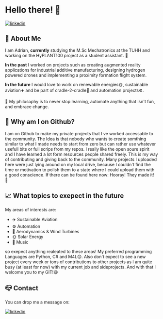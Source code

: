 
# Hello there! 👋

[![linkedin](https://img.shields.io/badge/LinkedIn-0077B5?style=for-the-badge&logo=linkedin&logoColor=white)](https://www.linkedin.com/in/adrian-winter/)


##  🎢 About Me 

I am Adrian, __currently__ studying the M.Sc Mechatronics at the TUHH and working on the HyPLANT100 project as a student assistant. 🔭

__In the past__ I worked on projects such as creating augmented reality applications for industrial additive manufacturing, designing hydrogen powered drones and implementing a proximity formation flight system. 

__In the future__ I would love to work on renewable energies🌞, sustainable aviation✈️ and be part of cradle-2-cradle🔄  and automation projects⚙️.

🌱 My philosophy is to never stop learning, automate anything that isn't fun, and embrace change.

## 🤔 Why am I on Github?

I am on Github to make my private projects that I ve worked accessable to the community. The Idea is that nobody who wants to create somthing similar 
to what I made needs to start from zero but can rather use whatever usefull bits or full scrips from my repos. I really like the open soure spirit and I have learned a lot form resources people shared freely. This is my way of contributing and giving back to the community. Many projects I uploaded here were just lying around on my local drive, because I couldn't find the time or motivation to polish them to a state where I could upload them with a good conscience. If there can be found here now: Hooray! They made it! 🎉

## 📈 What topics to exepect in the future

My areas of interests are: 

- ✈️ Sustainable Aviation
- ⚙️ Automation 
- 💨 Aerodynamics & Wind Turbines 
- 🌞 Solar Energy 
- 🎹 Music 


so exepect anything realeated to these areas! My preferred programming Languages are Python, C# and M4L😊.
Also don't expect to see a new project every week or tons of contributions to other projects as I am quite busy (at least for now) with my current job and sideprojects. And with that I welcome you to my GIT!😄

## 📪 Contact 

You can drop me a message on:

[![linkedin](https://img.shields.io/badge/LinkedIn-0077B5?style=for-the-badge&logo=linkedin&logoColor=white)](https://www.linkedin.com/in/adrian-winter/)
